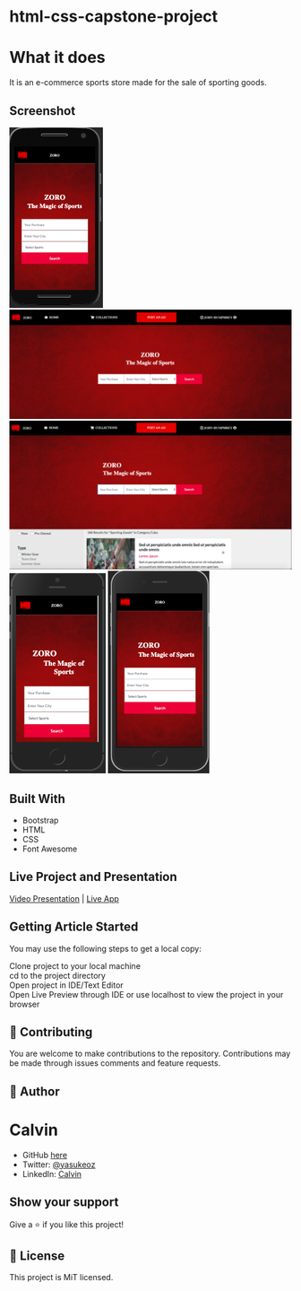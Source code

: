 # html-css-capstone-project




  
# What it does  
  
It is an e-commerce sports store made for the sale of sporting goods. 
  
## Screenshot
![screenshot](./images/screenshotone.png)
![screenshot](./images/screenshottwo.png)
![screenshot](./images/screenshotthree.png)
![screenshot](./images/screenshotfour.png)
![screenshot](./images/screenshotfive.png)

## Built With  
  
- Bootstrap
- HTML
- CSS
- Font Awesome

  
## Live Project and Presentation

 
[Video Presentation](https://youtu.be/mdjkBIl8lqE) |
[Live App](https://orchid-thirsty-bittersweet.glitch.me/)



## Getting Article Started  
You may use the following steps to get a local copy:
  
Clone project to your local machine  
cd to the project directory  
Open project in IDE/Text Editor  
Open Live Preview through IDE or use localhost to view the project in your browser  
  
## 🤝 Contributing
You are welcome to make contributions to the repository. Contributions may be made through issues comments and feature requests.


## 👤 Author

# Calvin
- GitHub [here](https://github.com/calvinoea/)
- Twitter: [@yasukeoz](https://twitter.com/yasukeoz)
- LinkedIn: [Calvin](https://www.linkedin.com/in/calvin-ebun-amu-9b200017a/)

## Show your support  
Give a ⭐️ if you like this project!

## 📝 License  
This project is MiT licensed.





